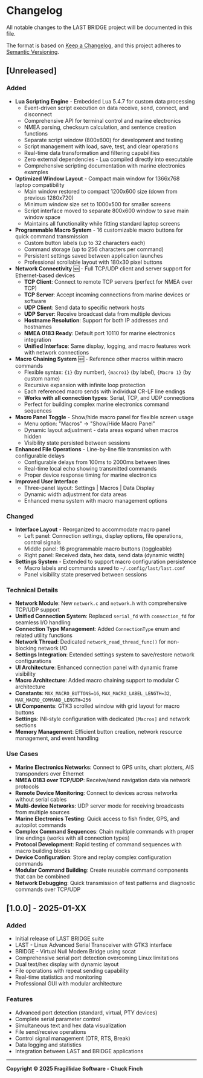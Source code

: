 # Changelog

All notable changes to the LAST BRIDGE project will be documented in this file.

The format is based on [Keep a Changelog](https://keepachangelog.com/en/1.0.0/),
and this project adheres to [Semantic Versioning](https://semver.org/spec/v2.0.0.html).

## [Unreleased]

### Added
- **Lua Scripting Engine** - Embedded Lua 5.4.7 for custom data processing
  - Event-driven script execution on data receive, send, connect, and disconnect
  - Comprehensive API for terminal control and marine electronics
  - NMEA parsing, checksum calculation, and sentence creation functions
  - Separate script window (800x600) for development and testing
  - Script management with load, save, test, and clear operations
  - Real-time data transformation and filtering capabilities
  - Zero external dependencies - Lua compiled directly into executable
  - Comprehensive scripting documentation with marine electronics examples
- **Optimized Window Layout** - Compact main window for 1366x768 laptop compatibility
  - Main window restored to compact 1200x600 size (down from previous 1280x720)
  - Minimum window size set to 1000x500 for smaller screens
  - Script interface moved to separate 800x600 window to save main window space
  - Maintains all functionality while fitting standard laptop screens
- **Programmable Macro System** - 16 customizable macro buttons for quick command transmission
  - Custom button labels (up to 32 characters each)
  - Command storage (up to 256 characters per command)
  - Persistent settings saved between application launches
  - Professional scrollable layout with 180x30 pixel buttons
- **Network Connectivity** 🆕 - Full TCP/UDP client and server support for Ethernet-based devices
  - **TCP Client**: Connect to remote TCP servers (perfect for NMEA over TCP)
  - **TCP Server**: Accept incoming connections from marine devices or software
  - **UDP Client**: Send data to specific network hosts
  - **UDP Server**: Receive broadcast data from multiple devices
  - **Hostname Resolution**: Support for both IP addresses and hostnames
  - **NMEA 0183 Ready**: Default port 10110 for marine electronics integration
  - **Unified Interface**: Same display, logging, and macro features work with network connections
- **Macro Chaining System** 🆕 - Reference other macros within macro commands
  - Flexible syntax: `{1}` (by number), `{macro1}` (by label), `{Macro 1}` (by custom name)
  - Recursive expansion with infinite loop protection
  - Each referenced macro sends with individual CR-LF line endings
  - **Works with all connection types**: Serial, TCP, and UDP connections
  - Perfect for building complex marine electronics command sequences
- **Macro Panel Toggle** - Show/hide macro panel for flexible screen usage
  - Menu option: "Macros" → "Show/Hide Macro Panel"
  - Dynamic layout adjustment - data areas expand when macros hidden
  - Visibility state persisted between sessions
- **Enhanced File Operations** - Line-by-line file transmission with configurable delays
  - Configurable delays from 100ms to 2000ms between lines
  - Real-time local echo showing transmitted commands
  - Proper device response timing for marine electronics
- **Improved User Interface**
  - Three-panel layout: Settings | Macros | Data Display
  - Dynamic width adjustment for data areas
  - Enhanced menu system with macro management options

### Changed
- **Interface Layout** - Reorganized to accommodate macro panel
  - Left panel: Connection settings, display options, file operations, control signals
  - Middle panel: 16 programmable macro buttons (toggleable)
  - Right panel: Received data, hex data, send data (dynamic width)
- **Settings System** - Extended to support macro configuration persistence
  - Macro labels and commands saved to `~/.config/last/last.conf`
  - Panel visibility state preserved between sessions

### Technical Details
- **Network Module**: New `network.c` and `network.h` with comprehensive TCP/UDP support
- **Unified Connection System**: Replaced `serial_fd` with `connection_fd` for seamless I/O handling
- **Connection Type Management**: Added `ConnectionType` enum and related utility functions
- **Network Thread**: Dedicated `network_read_thread_func()` for non-blocking network I/O
- **Settings Integration**: Extended settings system to save/restore network configurations
- **UI Architecture**: Enhanced connection panel with dynamic frame visibility
- **Macro Architecture**: Added macro chaining support to modular C architecture
- **Constants**: `MAX_MACRO_BUTTONS=16`, `MAX_MACRO_LABEL_LENGTH=32`, `MAX_MACRO_COMMAND_LENGTH=256`
- **UI Components**: GTK3 scrolled window with grid layout for macro buttons
- **Settings**: INI-style configuration with dedicated `[Macros]` and network sections
- **Memory Management**: Efficient button creation, network resource management, and event handling

### Use Cases
- **Marine Electronics Networks**: Connect to GPS units, chart plotters, AIS transponders over Ethernet
- **NMEA 0183 over TCP/UDP**: Receive/send navigation data via network protocols
- **Remote Device Monitoring**: Connect to devices across networks without serial cables
- **Multi-device Networks**: UDP server mode for receiving broadcasts from multiple sources
- **Marine Electronics Testing**: Quick access to fish finder, GPS, and autopilot commands
- **Complex Command Sequences**: Chain multiple commands with proper line endings (works with all connection types)
- **Protocol Development**: Rapid testing of command sequences with macro building blocks
- **Device Configuration**: Store and replay complex configuration commands
- **Modular Command Building**: Create reusable command components that can be combined
- **Network Debugging**: Quick transmission of test patterns and diagnostic commands over TCP/UDP

## [1.0.0] - 2025-01-XX

### Added
- Initial release of LAST BRIDGE suite
- LAST - Linux Advanced Serial Transceiver with GTK3 interface
- BRIDGE - Virtual Null Modem Bridge using socat
- Comprehensive serial port detection overcoming Linux limitations
- Dual text/hex display with dynamic layout
- File operations with repeat sending capability
- Real-time statistics and monitoring
- Professional GUI with modular architecture

### Features
- Advanced port detection (standard, virtual, PTY devices)
- Complete serial parameter control
- Simultaneous text and hex data visualization
- File send/receive operations
- Control signal management (DTR, RTS, Break)
- Data logging and statistics
- Integration between LAST and BRIDGE applications

---

**Copyright © 2025 Fragillidae Software - Chuck Finch**
